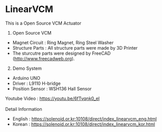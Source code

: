 # LinearVCM

This is a Open Source VCM Actuator

1. Open Source VCM
 - Magnet Circuit : Ring Magnet, Ring Steel Washer
 - Structure Parts : All structure parts were made by 3D Printer
 - The sturcutre parts were designed by FreeCAD (http://www.freecadweb.org).

2. Demo System
 - Arduino UNO
 - Driver : L9110 H-bridge
 - Position Sensor : WSH136 Hall Sensor

Youtube Video : https://youtu.be/6fTvqnk0_eI
<br><br>
Detail Information
  - English : https://solenoid.or.kr:10108/direct/index_linearvcm_eng.html
  - Korean  : https://solenoid.or.kr:10108/direct/index_linearvcm_kor.html
<br><br>
<img src="http://www.solenoid.or.kr/openactuator/OpenVCM_Linear_W/OpenVCM.jpg" border="0" alt="">
